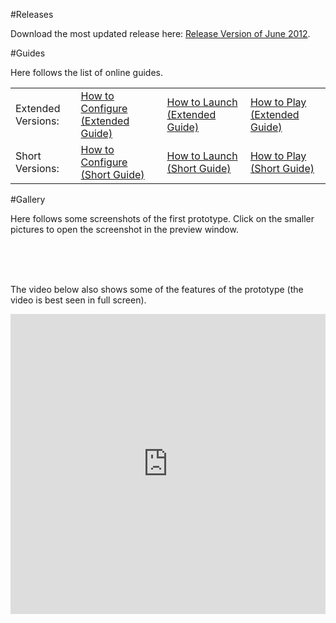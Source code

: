 #Releases
<p>
</p>

Download the most updated release here: <a href="/dev/InviteJuneRelease.zip">Release Version of June 2012</a>. 

#Guides

<p></p>

Here follows the list of online guides. 

<table width="100%" id="customtable">
<tr>
<td>
Extended Versions:  
</td> 
<td>
<a href="configureextguide" width="300"> How to Configure (Extended Guide)</a> 
</td> 
<td> 
<a href="launchextguide" width="300">How to Launch (Extended Guide)</a> 
</td>
<td> 
<a href="playextguide" width="300">How to Play (Extended Guide)</a> 
</td>
</tr>

<tr>
<td>
Short Versions:      
</td> 
<td>
<a href="configureshtguide" width="300">How to Configure     (Short Guide)</a> 
</td> 
<td> 
<a href="launchshtguide" width="300"> How to Launch     (Short Guide)</a> 
</td>
<td> 
<a href="playshtguide" width="300">How to Play     (Short Guide)</a> 
</td>
</tr>
</table>



#Gallery
<p>
</p>
<p>
Here follows some screenshots of the first prototype. Click on the smaller pictures to open the screenshot in the preview window. 
</p>

<div class="thumbnails" align="center">
<img src="images/screens/001/001.png" alt=""  / onClick="changeImage(1);"></a>
<img src="images/screens/001/003.png" alt=""  / onClick="changeImage(2);"></a>
<img src="images/screens/001/007.png" alt=""  / onClick="changeImage(3);"></a>
</div>
<div class="thumbnails" align="center">
<img src="images/screens/001/004.png" alt=""  / onClick="changeImage(4);"></a>
<img src="images/screens/001/006.png" alt=""  / onClick="changeImage(5);"></a>
<img src="images/screens/001/002.png" alt=""  / onClick="changeImage(6);"></a>
</div>
<div id="bigimages" align="center">
        <img id="normal1" src="images/screens/001/001.png" alt=""/>
        <img id="normal2" src="images/screens/001/003.png" alt=""/>
        <img id="normal3" src="images/screens/001/007.png" alt=""/>
        <img id="normal4" src="images/screens/001/004.png" alt=""/>
        <img id="normal5" src="images/screens/001/006.png" alt=""/>
        <img id="normal6" src="images/screens/001/002.png" alt=""/>
</div>

<p>
The video below also shows some of the features of the prototype (the video is best seen in full screen). 
</p>

<div align="center">
<iframe width="100%" height="480" src="http://www.youtube.com/embed/m3AQwiO8T2A" frameborder="0" allowfullscreen></iframe>
</div>

